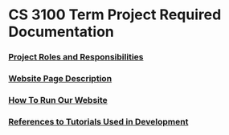 # CS 3100 Term Project Required Documentation

### [Project Roles and Responsibilities](./roles/)
### [Website Page Description](./description/)
### [How To Run Our Website](./setup/)
### [References to Tutorials Used in Development](./references/)


